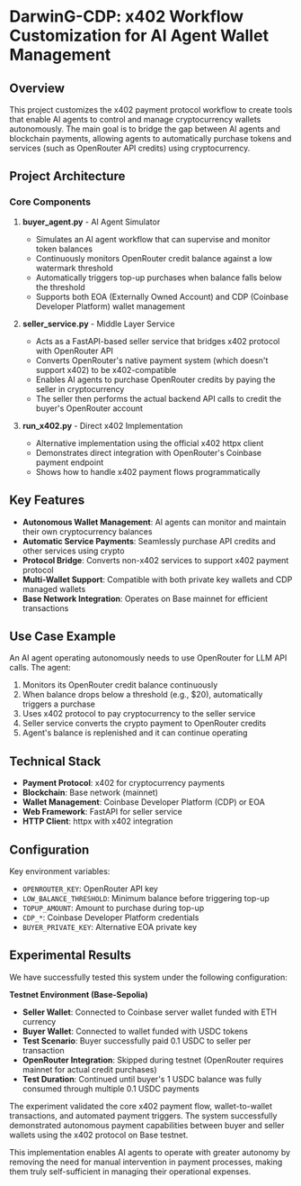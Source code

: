 # DarwinG-CDP: x402 Workflow Customization for AI Agent Wallet Management

## Overview

This project customizes the x402 payment protocol workflow to create tools that enable AI agents to control and manage cryptocurrency wallets autonomously. The main goal is to bridge the gap between AI agents and blockchain payments, allowing agents to automatically purchase tokens and services (such as OpenRouter API credits) using cryptocurrency.

## Project Architecture

### Core Components

1. **buyer_agent.py** - AI Agent Simulator
   - Simulates an AI agent workflow that can supervise and monitor token balances
   - Continuously monitors OpenRouter credit balance against a low watermark threshold
   - Automatically triggers top-up purchases when balance falls below the threshold
   - Supports both EOA (Externally Owned Account) and CDP (Coinbase Developer Platform) wallet management

2. **seller_service.py** - Middle Layer Service
   - Acts as a FastAPI-based seller service that bridges x402 protocol with OpenRouter API
   - Converts OpenRouter's native payment system (which doesn't support x402) to be x402-compatible
   - Enables AI agents to purchase OpenRouter credits by paying the seller in cryptocurrency
   - The seller then performs the actual backend API calls to credit the buyer's OpenRouter account

3. **run_x402.py** - Direct x402 Implementation
   - Alternative implementation using the official x402 httpx client
   - Demonstrates direct integration with OpenRouter's Coinbase payment endpoint
   - Shows how to handle x402 payment flows programmatically

## Key Features

- **Autonomous Wallet Management**: AI agents can monitor and maintain their own cryptocurrency balances
- **Automatic Service Payments**: Seamlessly purchase API credits and other services using crypto
- **Protocol Bridge**: Converts non-x402 services to support x402 payment protocol
- **Multi-Wallet Support**: Compatible with both private key wallets and CDP managed wallets
- **Base Network Integration**: Operates on Base mainnet for efficient transactions

## Use Case Example

An AI agent operating autonomously needs to use OpenRouter for LLM API calls. The agent:

1. Monitors its OpenRouter credit balance continuously
2. When balance drops below a threshold (e.g., $20), automatically triggers a purchase
3. Uses x402 protocol to pay cryptocurrency to the seller service
4. Seller service converts the crypto payment to OpenRouter credits
5. Agent's balance is replenished and it can continue operating

## Technical Stack

- **Payment Protocol**: x402 for cryptocurrency payments
- **Blockchain**: Base network (mainnet)
- **Wallet Management**: Coinbase Developer Platform (CDP) or EOA
- **Web Framework**: FastAPI for seller service
- **HTTP Client**: httpx with x402 integration

## Configuration

Key environment variables:
- `OPENROUTER_KEY`: OpenRouter API key
- `LOW_BALANCE_THRESHOLD`: Minimum balance before triggering top-up
- `TOPUP_AMOUNT`: Amount to purchase during top-up
- `CDP_*`: Coinbase Developer Platform credentials
- `BUYER_PRIVATE_KEY`: Alternative EOA private key

## Experimental Results

We have successfully tested this system under the following configuration:

**Testnet Environment (Base-Sepolia)**
- **Seller Wallet**: Connected to Coinbase server wallet funded with ETH currency
- **Buyer Wallet**: Connected to wallet funded with USDC tokens
- **Test Scenario**: Buyer successfully paid 0.1 USDC to seller per transaction
- **OpenRouter Integration**: Skipped during testnet (OpenRouter requires mainnet for actual credit purchases)
- **Test Duration**: Continued until buyer's 1 USDC balance was fully consumed through multiple 0.1 USDC payments

The experiment validated the core x402 payment flow, wallet-to-wallet transactions, and automated payment triggers. The system successfully demonstrated autonomous payment capabilities between buyer and seller wallets using the x402 protocol on Base testnet.

This implementation enables AI agents to operate with greater autonomy by removing the need for manual intervention in payment processes, making them truly self-sufficient in managing their operational expenses.